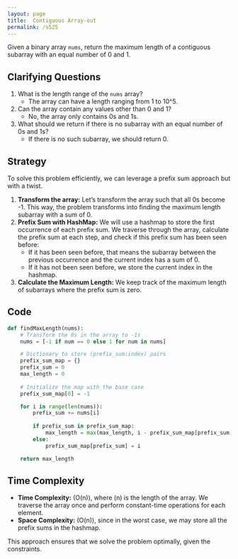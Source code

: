 ```yaml
---
layout: page
title:  Contiguous Array-out
permalink: /s525
---
```

Given a binary array `nums`, return the maximum length of a contiguous subarray with an equal number of 0 and 1.

## Clarifying Questions
1. What is the length range of the `nums` array?
   - The array can have a length ranging from 1 to 10^5.
2. Can the array contain any values other than 0 and 1?
   - No, the array only contains 0s and 1s.
3. What should we return if there is no subarray with an equal number of 0s and 1s?
   - If there is no such subarray, we should return 0.

## Strategy
To solve this problem efficiently, we can leverage a prefix sum approach but with a twist.

1. **Transform the array:** Let’s transform the array such that all 0s become -1. This way, the problem transforms into finding the maximum length subarray with a sum of 0.
2. **Prefix Sum with HashMap:** We will use a hashmap to store the first occurrence of each prefix sum. We traverse through the array, calculate the prefix sum at each step, and check if this prefix sum has been seen before:
   - If it has been seen before, that means the subarray between the previous occurrence and the current index has a sum of 0.
   - If it has not been seen before, we store the current index in the hashmap.
3. **Calculate the Maximum Length:** We keep track of the maximum length of subarrays where the prefix sum is zero.

## Code

```python
def findMaxLength(nums):
    # Transform the 0s in the array to -1s
    nums = [-1 if num == 0 else 1 for num in nums]

    # Dictionary to store (prefix_sum:index) pairs
    prefix_sum_map = {}
    prefix_sum = 0
    max_length = 0
    
    # Initialize the map with the base case
    prefix_sum_map[0] = -1

    for i in range(len(nums)):
        prefix_sum += nums[i]
        
        if prefix_sum in prefix_sum_map:
            max_length = max(max_length, i - prefix_sum_map[prefix_sum])
        else:
            prefix_sum_map[prefix_sum] = i

    return max_length
```

## Time Complexity
- **Time Complexity:** \(O(n)\), where \(n\) is the length of the array. We traverse the array once and perform constant-time operations for each element.
- **Space Complexity:** \(O(n)\), since in the worst case, we may store all the prefix sums in the hashmap.

This approach ensures that we solve the problem optimally, given the constraints.